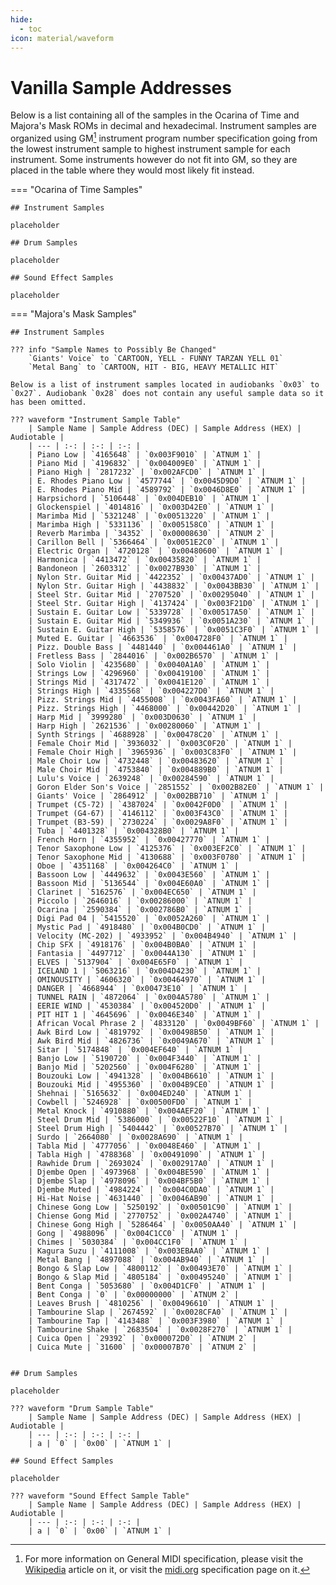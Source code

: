```yaml
---
hide:
  - toc
icon: material/waveform
---
```


<style>
  /* Change table width to full */
  .md-typeset__table {
    width: 100%;
  }
  .md-typeset__table table:not([class]) {
    display: table
  }

</style>

# Vanilla Sample Addresses

Below is a list containing all of the samples in the Ocarina of Time and Majora's Mask ROMs in decimal and hexadecimal. Instrument samples are organized using GM[^1] instrument program number specification going from the lowest instrument sample to highest instrument sample for each instrument. Some instruments however do not fit into GM, so they are placed in the table where they would most likely fit instead.

=== "Ocarina of Time Samples"

    ## Instrument Samples

    placeholder

    ## Drum Samples

    placeholder

    ## Sound Effect Samples

    placeholder

=== "Majora's Mask Samples"

    ## Instrument Samples

    ??? info "Sample Names to Possibly Be Changed"
        `Giants' Voice` to `CARTOON, YELL - FUNNY TARZAN YELL 01`  
        `Metal Bang` to `CARTOON, HIT - BIG, HEAVY METALLIC HIT`

    Below is a list of instrument samples located in audiobanks `0x03` to `0x27`. Audiobank `0x28` does not contain any useful sample data so it has been omitted.

    ??? waveform "Instrument Sample Table"
        | Sample Name | Sample Address (DEC) | Sample Address (HEX) | Audiotable |
        | --- | :-: | :-: | :-: |
        | Piano Low | `4165648` | `0x003F9010` | `ATNUM 1` |
        | Piano Mid | `4196832` | `0x004009E0` | `ATNUM 1` |
        | Piano High | `2817232` | `0x002AFCD0` | `ATNUM 1` |
        | E. Rhodes Piano Low | `4577744` | `0x0045D9D0` | `ATNUM 1` |
        | E. Rhodes Piano Mid | `4589792` | `0x0046D8E0` | `ATNUM 1` |
        | Harpsichord | `5106448` | `0x004DEB10` | `ATNUM 1` |
        | Glockenspiel | `4014816` | `0x003D42E0` | `ATNUM 1` |
        | Marimba Mid | `5321248` | `0x00513220` | `ATNUM 1` |
        | Marimba High | `5331136` | `0x005158C0` | `ATNUM 1` |
        | Reverb Marimba | `34352` | `0x00008630` | `ATNUM 2` |
        | Carillon Bell | `5366464` | `0x0051E2C0` | `ATNUM 1` |
        | Electric Organ | `4720128` | `0x00480600` | `ATNUM 1` |
        | Harmonica | `4413472` | `0x00435820` | `ATNUM 1` |
        | Bandoneon | `2603312` | `0x0027B930` | `ATNUM 1` |
        | Nylon Str. Guitar Mid | `4422352` | `0x00437AD0` | `ATNUM 1` |
        | Nylon Str. Guitar High | `4438832` | `0x0043BB30` | `ATNUM 1` |
        | Steel Str. Guitar Mid | `2707520` | `0x00295040` | `ATNUM 1` |
        | Steel Str. Guitar High | `4137424` | `0x003F21D0` | `ATNUM 1` |
        | Sustain E. Guitar Low | `5339728` | `0x00517A50` | `ATNUM 1` |
        | Sustain E. Guitar Mid | `5349936` | `0x0051A230` | `ATNUM 1` |
        | Sustain E. Guitar High | `5358576` | `0x0051C3F0` | `ATNUM 1` |
        | Muted E. Guitar | `4663536` | `0x004728F0` | `ATNUM 1` |
        | Pizz. Double Bass | `4481440` | `0x004461A0` | `ATNUM 1` |
        | Fretless Bass | `2844016` | `0x002B6570` | `ATNUM 1` |
        | Solo Violin | `4235680` | `0x0040A1A0` | `ATNUM 1` |
        | Strings Low | `4296960` | `0x00419100` | `ATNUM 1` |
        | Strings Mid | `4317472` | `0x0041E120` | `ATNUM 1` |
        | Strings High | `4335568` | `0x004227D0` | `ATNUM 1` |
        | Pizz. Strings Mid | `4455008` | `0x0043FA60` | `ATNUM 1` |
        | Pizz. Strings High | `4468000` | `0x00442D20` | `ATNUM 1` |
        | Harp Mid | `3999280` | `0x003D0630` | `ATNUM 1` |
        | Harp High | `2621536` | `0x00280060` | `ATNUM 1` |
        | Synth Strings | `4688928` | `0x00478C20` | `ATNUM 1` |
        | Female Choir Mid | `3936032` | `0x003C0F20` | `ATNUM 1` |
        | Female Choir High | `3965936` | `0x003C83F0` | `ATNUM 1` |
        | Male Choir Low | `4732448` | `0x00483620` | `ATNUM 1` |
        | Male Choir Mid | `4753840` | `0x004889B0` | `ATNUM 1` |
        | Lulu's Voice | `2639248` | `0x00284590` | `ATNUM 1` |
        | Goron Elder Son's Voice | `2851552` | `0x002B82E0` | `ATNUM 1` |
        | Giants' Voice | `2864912` | `0x002BB710` | `ATNUM 1` |
        | Trumpet (C5-72) | `4387024` | `0x0042F0D0` | `ATNUM 1` |
        | Trumpet (G4-67) | `4146112` | `0x003F43C0` | `ATNUM 1` |
        | Trumpet (B3-59) | `2730224` | `0x0029A8F0` | `ATNUM 1` |
        | Tuba | `4401328` | `0x004328B0` | `ATNUM 1` |
        | French Horn | `4355952` | `0x00427770` | `ATNUM 1` |
        | Tenor Saxophone Low | `4125376` | `0x003EF2C0` | `ATNUM 1` |
        | Tenor Saxophone Mid | `4130688` | `0x003F0780` | `ATNUM 1` |
        | Oboe | `4351168` | `0x004264C0` | `ATNUM 1` |
        | Bassoon Low | `4449632` | `0x0043E560` | `ATNUM 1` |
        | Bassoon Mid | `5136544` | `0x004E60A0` | `ATNUM 1` |
        | Clarinet | `5162576` | `0x004EC650` | `ATNUM 1` |
        | Piccolo | `2646016` | `0x00286000` | `ATNUM 1` |
        | Ocarina | `2590384` | `0x002786B0` | `ATNUM 1` |
        | Digi Pad 04 | `5415520` | `0x0052A260` | `ATNUM 1` |
        | Mystic Pad | `4918480` | `0x004B0CD0` | `ATNUM 1` |
        | Velocity (MC-202) | `4933952` | `0x004B4940` | `ATNUM 1` |
        | Chip SFX | `4918176` | `0x004B0BA0` | `ATNUM 1` |
        | Fantasia | `4497712` | `0x0044A130` | `ATNUM 1` |
        | ELVES | `5137904` | `0x004E65F0` | `ATNUM 1` |
        | ICELAND 1 | `5063216` | `0x004D4230` | `ATNUM 1` |
        | OMINOUSITY | `4606320` | `0x00464970` | `ATNUM 1` |
        | DANGER | `4668944` | `0x00473E10` | `ATNUM 1` |
        | TUNNEL RAIN | `4872064` | `0x004A5780` | `ATNUM 1` |
        | EERIE WIND | `4530384` | `0x004520D0` | `ATNUM 1` |
        | PIT HIT 1 | `4645696` | `0x0046E340` | `ATNUM 1` |
        | African Vocal Phrase 2 | `4833120` | `0x0049BF60` | `ATNUM 1` |
        | Awk Bird Low | `4819792` | `0x00498B50` | `ATNUM 1` |
        | Awk Bird Mid | `4826736` | `0x0049A670` | `ATNUM 1` |
        | Sitar | `5174848` | `0x004EF640` | `ATNUM 1` |
        | Banjo Low | `5190720` | `0x004F3440` | `ATNUM 1` |
        | Banjo Mid | `5202560` | `0x004F6280` | `ATNUM 1` |
        | Bouzouki Low | `4941328` | `0x004B6610` | `ATNUM 1` |
        | Bouzouki Mid | `4955360` | `0x004B9CE0` | `ATNUM 1` |
        | Shehnai | `5165632` | `0x004ED240` | `ATNUM 1` |
        | Cowbell | `5246928` | `0x00500FD0` | `ATNUM 1` |
        | Metal Knock | `4910880` | `0x004AEF20` | `ATNUM 1` |
        | Steel Drum Mid | `5386000` | `0x00522F10` | `ATNUM 1` |
        | Steel Drum High | `5404442` | `0x00527B70` | `ATNUM 1` |
        | Surdo | `2664080` | `0x0028A690` | `ATNUM 1` |
        | Tabla Mid | `4777056` | `0x0048E460` | `ATNUM 1` |
        | Tabla High | `4788368` | `0x00491090` | `ATNUM 1` |
        | Rawhide Drum | `2693024` | `0x002917A0` | `ATNUM 1` |
        | Djembe Open | `4973968` | `0x004BE590` | `ATNUM 1` |
        | Djembe Slap | `4978096` | `0x004BF5B0` | `ATNUM 1` |
        | Djembe Muted | `4984224` | `0x004C0DA0` | `ATNUM 1` |
        | Hi-Hat Noise | `4631440` | `0x0046AB90` | `ATNUM 1` |
        | Chinese Gong Low | `5250192` | `0x00501C90` | `ATNUM 1` |
        | Chiense Gong Mid | `2770752` | `0x002A4740` | `ATNUM 1` |
        | Chinese Gong High | `5286464` | `0x0050AA40` | `ATNUM 1` |
        | Gong | `4988096` | `0x004C1CC0` | `ATNUM 1` |
        | Chimes | `5030384` | `0x004CC1F0` | `ATNUM 1` |
        | Kagura Suzu | `4111008` | `0x003EBAA0` | `ATNUM 1` |
        | Metal Bang | `4897088` | `0x004AB940` | `ATNUM 1` |
        | Bongo & Slap Low | `4800112` | `0x00493E70` | `ATNUM 1` |
        | Bongo & Slap Mid | `4805184` | `0x00495240` | `ATNUM 1` |
        | Bent Conga | `5053680` | `0x004D1CF0` | `ATNUM 1` |
        | Bent Conga | `0` | `0x00000000` | `ATNUM 2` |
        | Leaves Brush | `4810256` | `0x00496610` | `ATNUM 1` |
        | Tambourine Slap | `2674592` | `0x0028CFA0` | `ATNUM 1` |
        | Tambourine Tap | `4143488` | `0x003F3980` | `ATNUM 1` |
        | Tambourine Shake | `2683504` | `0x0028F270` | `ATNUM 1` |
        | Cuica Open | `29392` | `0x000072D0` | `ATNUM 2` |
        | Cuica Mute | `31600` | `0x00007B70` | `ATNUM 2` |
        

    ## Drum Samples

    placeholder

    ??? waveform "Drum Sample Table"
        | Sample Name | Sample Address (DEC) | Sample Address (HEX) | Audiotable |
        | --- | :-: | :-: | :-: |
        | a | `0` | `0x00` | `ATNUM 1` |

    ## Sound Effect Samples

    placeholder

    ??? waveform "Sound Effect Sample Table"
        | Sample Name | Sample Address (DEC) | Sample Address (HEX) | Audiotable |
        | --- | :-: | :-: | :-: |
        | a | `0` | `0x00` | `ATNUM 1` |

[^1]: For more information on General MIDI specification, please visit the [Wikipedia](https://en.wikipedia.org/wiki/General_MIDI) article on it, or visit the [midi.org](https://midi.org/specs) specification page on it.